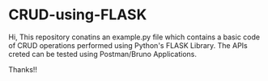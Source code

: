# CRUD-using-FLASK

Hi,
This repository conatins an example.py file which contains a basic code of CRUD operations performed using Python's FLASK Library.
The APIs creted can be tested using Postman/Bruno Applications.

Thanks!!
